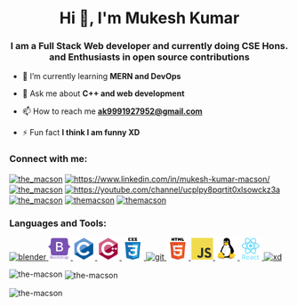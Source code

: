 <h1 align="center">Hi 👋, I'm Mukesh Kumar</h1>
<h3 align="center">I am a Full Stack Web developer and currently doing CSE Hons. and Enthusiasts in open source contributions</h3>

<!-- <p align="left"> <img src="https://komarev.com/ghpvc/?username=the-macson&label=Profile%20views&color=0e75b6&style=flat" alt="the-macson" /> </p> -->

<!-- <p align="left"> <a href="https://github.com/ryo-ma/github-profile-trophy"><img src="https://github-profile-trophy.vercel.app/?username=the-macson" alt="the-macson" /></a> </p> -->

<!-- <p align="left"> <a href="https://twitter.com/the_macson" target="blank"><img src="https://img.shields.io/twitter/follow/the_macson?logo=twitter&style=for-the-badge" alt="the_macson" /></a> </p>  -->

- 🌱 I’m currently learning **MERN and DevOps**

- 💬 Ask me about **C++ and web development**

- 📫 How to reach me **ak9991927952@gmail.com**

- ⚡ Fun fact **I think I am funny XD**

<h3 align="left">Connect with me:</h3>
<p align="left">
<a href="https://twitter.com/the_macson" target="blank"><img align="center" src="https://raw.githubusercontent.com/rahuldkjain/github-profile-readme-generator/master/src/images/icons/Social/twitter.svg" alt="the_macson" height="30" width="40" /></a>
<a href="https://linkedin.com/in/mukesh-kumar-macson/" target="blank"><img align="center" src="https://raw.githubusercontent.com/rahuldkjain/github-profile-readme-generator/master/src/images/icons/Social/linked-in-alt.svg" alt="https://www.linkedin.com/in/mukesh-kumar-macson/" height="30" width="40" /></a>
<a href="https://instagram.com/the_macson" target="blank"><img align="center" src="https://raw.githubusercontent.com/rahuldkjain/github-profile-readme-generator/master/src/images/icons/Social/instagram.svg" alt="the_macson" height="30" width="40" /></a>
<a href="https://youtube.com/channel/ucplpy8pqrtit0xlsowckz3a" target="blank"><img align="center" src="https://raw.githubusercontent.com/rahuldkjain/github-profile-readme-generator/master/src/images/icons/Social/youtube.svg" alt="https://youtube.com/channel/ucplpy8pqrtit0xlsowckz3a" height="30" width="40" /></a>
<a href="https://www.codechef.com/users/the_macson" target="blank"><img align="center" src="https://cdn.jsdelivr.net/npm/simple-icons@3.1.0/icons/codechef.svg" alt="the_macson" height="30" width="40" /></a>
<a href="https://www.hackerrank.com/themacson" target="blank"><img align="center" src="https://raw.githubusercontent.com/rahuldkjain/github-profile-readme-generator/master/src/images/icons/Social/hackerrank.svg" alt="themacson" height="30" width="40" /></a>
<a href="https://www.leetcode.com/themacson" target="blank"><img align="center" src="https://raw.githubusercontent.com/rahuldkjain/github-profile-readme-generator/master/src/images/icons/Social/leet-code.svg" alt="themacson" height="30" width="40" /></a>
</p>

<h3 align="left">Languages and Tools:</h3>
<p align="left"> <a href="https://www.blender.org/" target="_blank"> <img src="https://download.blender.org/branding/community/blender_community_badge_white.svg" alt="blender" width="40" height="40"/> </a> <a href="https://getbootstrap.com" target="_blank"> <img src="https://raw.githubusercontent.com/devicons/devicon/master/icons/bootstrap/bootstrap-plain-wordmark.svg" alt="bootstrap" width="40" height="40"/> </a> <a href="https://www.cprogramming.com/" target="_blank"> <img src="https://raw.githubusercontent.com/devicons/devicon/master/icons/c/c-original.svg" alt="c" width="40" height="40"/> </a> <a href="https://www.w3schools.com/cpp/" target="_blank"> <img src="https://raw.githubusercontent.com/devicons/devicon/master/icons/cplusplus/cplusplus-original.svg" alt="cplusplus" width="40" height="40"/> </a> <a href="https://www.w3schools.com/css/" target="_blank"> <img src="https://raw.githubusercontent.com/devicons/devicon/master/icons/css3/css3-original-wordmark.svg" alt="css3" width="40" height="40"/> </a> <a href="https://git-scm.com/" target="_blank"> <img src="https://www.vectorlogo.zone/logos/git-scm/git-scm-icon.svg" alt="git" width="40" height="40"/> </a> <a href="https://www.w3.org/html/" target="_blank"> <img src="https://raw.githubusercontent.com/devicons/devicon/master/icons/html5/html5-original-wordmark.svg" alt="html5" width="40" height="40"/> </a> <a href="https://developer.mozilla.org/en-US/docs/Web/JavaScript" target="_blank"> <img src="https://raw.githubusercontent.com/devicons/devicon/master/icons/javascript/javascript-original.svg" alt="javascript" width="40" height="40"/> </a> <a href="https://www.linux.org/" target="_blank"> <img src="https://raw.githubusercontent.com/devicons/devicon/master/icons/linux/linux-original.svg" alt="linux" width="40" height="40"/> </a> <a href="https://reactjs.org/" target="_blank"> <img src="https://raw.githubusercontent.com/devicons/devicon/master/icons/react/react-original-wordmark.svg" alt="react" width="40" height="40"/> </a> <a href="https://www.adobe.com/products/xd.html" target="_blank"> <img src="https://cdn.worldvectorlogo.com/logos/adobe-xd.svg" alt="xd" width="40" height="40"/> </a> </p>

<p><img align="left" src="https://github-readme-stats.vercel.app/api/top-langs?username=the-macson&show_icons=true&locale=en&layout=compact" alt="the-macson" /></p>

<p>&nbsp;<img align="center" src="https://github-readme-stats.vercel.app/api?username=the-macson&show_icons=true&locale=en" alt="the-macson" /></p>

<p><img align="center" src="https://github-readme-streak-stats.herokuapp.com/?user=the-macson&" alt="the-macson" /></p>






<!-- # Hi there 👋
## I am Mukesh Kumar 
- 🔭 I’m currently working on contributing into open source project's 
- 🌱 I’m currently learning MERN Development and DevOps.

<p align="center">If you wants to connect with me on other soical media Handls Then Click on Below link and connect with me</p>
<p align="center">
  <a href="https://twitter.com/the_macson">
    <img src="https://img.shields.io/twitter/url?url=https%3A%2F%2Ftwitter.com%2Fthe_macson" />
  </a>
  <a href="https://youtube.com/channel/UCplpy8pQrTiT0XlSOwCkZ3A">
    <img src="https://img.shields.io/youtube/channel/subscribers/UCplpy8pQrTiT0XlSOwCkZ3A" />
  </a>
</p>

<!--
**the-macson/the-macson** is a ✨ _special_ ✨ repository because its `README.md` (this file) appears on your GitHub profile.

Here are some ideas to get you started:

- 🔭 I’m currently working on ...
- 🌱 I’m currently learning ...
- 👯 I’m looking to collaborate on ...
- 🤔 I’m looking for help with ...
- 💬 Ask me about ...
- 📫 How to reach me: ...
- 😄 Pronouns: ...
- ⚡ Fun fact: ...
-->

